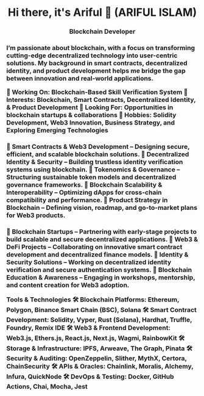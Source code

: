 <h1 align="center">Hi there, it's Ariful 👋 (ARIFUL ISLAM)</h1>
<h3 align="center">Blockchain Developer </h3>

<p>
<h3 About Me</h3>
I’m passionate about blockchain, with a focus on transforming cutting-edge decentralized technology into user-centric solutions. My background in smart contracts, decentralized identity, and product development helps me bridge the gap between innovation and real-world applications.
</p>
<p>
🔹 Working On: Blockchain-Based Skill Verification System
🔹 Interests: Blockchain, Smart Contracts, Decentralized Identity, & Product Development
🔹 Looking For: Opportunities in blockchain startups & collaborations
🔹 Hobbies: Solidity Development, Web3 Innovation, Business Strategy, and Exploring Emerging Technologies
 </p>
  <p>
<h3 My Focus Areas</h3>
📌 Smart Contracts & Web3 Development – Designing secure, efficient, and scalable blockchain solutions.
📌 Decentralized Identity & Security – Building trustless identity verification systems using blockchain.
📌 Tokenomics & Governance – Structuring sustainable token models and decentralized governance frameworks.
📌 Blockchain Scalability & Interoperability – Optimizing dApps for cross-chain compatibility and performance.
📌 Product Strategy in Blockchain – Defining vision, roadmap, and go-to-market plans for Web3 products.
   </p>
    <p>
<h3 Collaboration Opportunities</h3>
🤝 Blockchain Startups – Partnering with early-stage projects to build scalable and secure decentralized applications.
🤝 Web3 & DeFi Projects – Collaborating on innovative smart contract development and decentralized finance models.
🤝 Identity & Security Solutions – Working on decentralized identity verification and secure authentication systems.
🤝 Blockchain Education & Awareness – Engaging in workshops, mentorship, and content creation for Web3 adoption.
 </p>
  <p>
Tools & Technologies
🛠 Blockchain Platforms: Ethereum, Polygon, Binance Smart Chain (BSC), Solana
🛠 Smart Contract Development: Solidity, Vyper, Rust (Solana), Hardhat, Truffle, Foundry, Remix IDE
🛠 Web3 & Frontend Development: Web3.js, Ethers.js, React.js, Next.js, Wagmi, RainbowKit
🛠 Storage & Infrastructure: IPFS, Arweave, The Graph, Pinata
🛠 Security & Auditing: OpenZeppelin, Slither, MythX, Certora, ChainSecurity
🛠 APIs & Oracles: Chainlink, Moralis, Alchemy, Infura, QuickNode
🛠 DevOps & Testing: Docker, GitHub Actions, Chai, Mocha, Jest
 </p>
